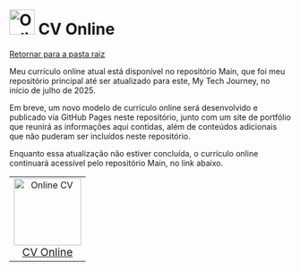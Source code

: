 <!-- # Online CV -->
# <img src="https://raw.githubusercontent.com/Tarikul-Islam-Anik/Animated-Fluent-Emojis/master/Emojis/Objects/Briefcase.png" alt="Online CV" width="45px"> CV Online
[Retornar para a pasta raiz](../)

Meu currículo online atual está disponível no repositório Main, que foi meu repositório principal até ser atualizado para este, My Tech Journey, no início de julho de 2025.

Em breve, um novo modelo de currículo online será desenvolvido e publicado via GitHub Pages neste repositório, junto com um site de portfólio que reunirá as informações aqui contidas, além de conteúdos adicionais que não puderam ser incluídos neste repositório.

Enquanto essa atualização não estiver concluída, o currículo online continuará acessível pelo repositório Main, no link abaixo.

<table align="center" width="100%" style="border: 0px solid transparent; background-color: transparent;">
  <tr style="border: none; width: 100%; background-color: transparent;">
    <td align="center" style="border: none;">
      <a href="https://pedroheeger.github.io/main/">
        <img src="https://raw.githubusercontent.com/Tarikul-Islam-Anik/Animated-Fluent-Emojis/master/Emojis/Objects/Briefcase.png" alt="Online CV" width="120px">
        <br><span style="font-size: 1.2em;">CV Online<br></span>
      </a>
    </td>
  </tr>
</table>

